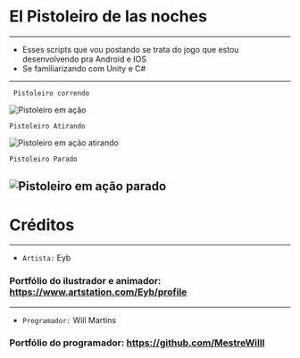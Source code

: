 # El Pistoleiro de las noches
------------------------------------
- Esses scripts que vou postando se trata do jogo que estou desenvolvendo pra Android e IOS
- Se familiarizando com Unity e C#
-------------------------------------------------------------------------------------------
`` Pistoleiro correndo``

![Pistoleiro em ação](https://user-images.githubusercontent.com/87247824/229277284-b8b932a3-160e-4107-84d8-67f735497751.gif)

`` Pistoleiro Atirando ``

![Pistoleiro em ação atirando](https://user-images.githubusercontent.com/87247824/229277691-d11827e9-38a9-4d7c-803a-9131f21b49ec.gif)

`` Pistoleiro Parado ``

![Pistoleiro em ação parado](https://user-images.githubusercontent.com/87247824/229278682-6621fef4-2738-46e3-aa4d-0e4de0c61316.gif)
-----------------------------------------------------------------------------------------

#                                  Créditos
-------------------
* ``Artista:`` Eyb

### Portfólio do ilustrador e animador: https://www.artstation.com/Eyb/profile

--------------------
* ``Programador:`` Will Martins
 
 ### Portfólio do programador: https://github.com/MestreWilll

